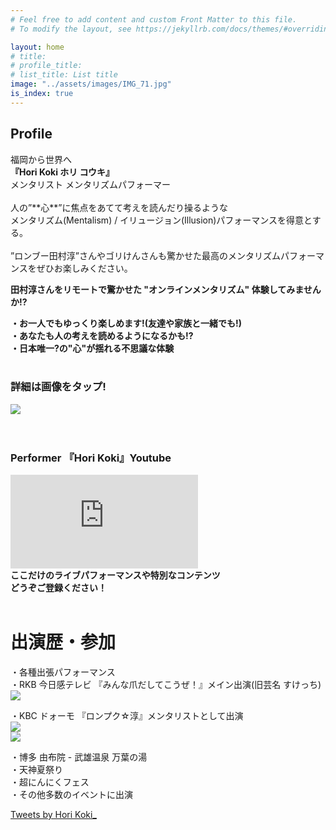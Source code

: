 ```yaml
---
# Feel free to add content and custom Front Matter to this file.
# To modify the layout, see https://jekyllrb.com/docs/themes/#overriding-theme-defaults

layout: home
# title: 
# profile_title: 
# list_title: List title
image: "../assets/images/IMG_71.jpg"
is_index: true
---
```


## Profile

<div class="center-text">福岡から世界へ<br><strong>『Hori Koki ホリ コウキ』</strong><br>メンタリスト  メンタリズムパフォーマー </div>
<br>人の”**心**”に焦点をあてて考えを読んだり操るような<br>メンタリズム(Mentalism) / イリュージョン(Illusion)パフォーマンスを得意とする。<br><br>”ロンブー田村淳”さんやゴリけんさんも驚かせた最高のメンタリズムパフォーマンスをぜひお楽しみください。

**田村淳さんをリモートで驚かせた "オンラインメンタリズム" 体験してみませんか!?**<br>

**・お一人でもゆっくり楽しめます!(友達や家族と一緒でも!)**<br>
**・あなたも人の考えを読めるようになるかも!?**<br>
**・日本唯一?の"心"が揺れる不思議な体験**<br><br>

### 詳細は画像をタップ!<br>

<div class="center-text"><a href="https://form.run/@MentalismSession" target="_blank"><img class="OnlineMentalism" src="../assets/images/OnlineMentalism.jpg"></a></div>
<br><br>

### **Performer 『Hori Koki』Youtube**<br>
<!-- <a href="https://www.youtube.com/channel/UCorrq0nmicDmOTEV7j1qfTA?sub_confirmation=1" target="_blank"><img class="Youtube-img" src="../assets/images/yt_logo_rgb_dark.png"></a> -->
<div class="center-text">
<iframe 
src="https://www.youtube.com/embed/Wg-3vVNBOSw
?loop=1
&autoplay=0
&mute=1
&rel=0
&modestbranding=1"
frameborder="0" allowfullscreen>
</iframe>
<br>
<strong>ここだけのライブパフォーマンスや特別なコンテンツ</strong><br>
<strong>どうぞご登録ください！</strong><br>

</div>
<br>

# 出演歴・参加
・各種出張パフォーマンス<br>
・RKB 今日感テレビ 『みんな爪だしてこうぜ！』メイン出演(旧芸名 すけっち)<br>
<img class="RKB-img" src="../images/rkb.jpeg"><br>

・KBC ドォーモ 『ロンプク☆淳』メンタリストとして出演<br>
<img class="KBC-img" src="../images/KBC1.jpeg"><br>
<img class="KBC-img" src="../images/KBC2.jpeg"><br>

・博多 由布院 - 武雄温泉 万葉の湯<br>
・天神夏祭り<br>
・超にんにくフェス<br>
・その他多数のイベントに出演<br>

<a class="twitter-timeline" data-width="500" data-height="550" data-theme="dark" data-chrome="noheader" href="https://twitter.com/HoriKoki_">Tweets by Hori Koki_</a> <script async src="https://platform.twitter.com/widgets.js" charset="utf-8"></script>